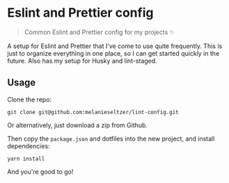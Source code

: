 # Eslint and Prettier config

> Common Eslint and Prettier config for my projects ✨

A setup for Eslint and Prettier that I've come to use quite frequently. This is just to organize everything in one place, so I can get started quickly in the future. Also has my setup for Husky and lint-staged.

## Usage

Clone the repo:

```
git clone git@github.com:melanieseltzer/lint-config.git
```

Or alternatively, just download a zip from Github.

Then copy the `package.json` and dotfiles into the new project, and install dependencies:

```
yarn install
```

And you're good to go!